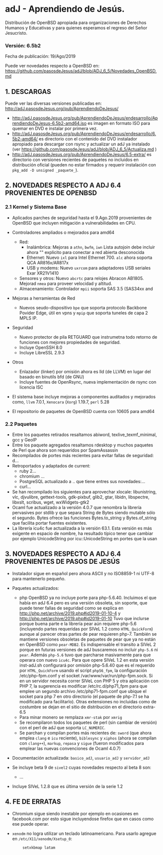 # adJ - Aprendiendo de Jesús.
Distribución de OpenBSD apropiada para organizaciones de Derechos Humanos
y Educativas y para quienes esperamos el regreso del Señor Jesucristo.

### Versión: 6.5b2
Fecha de publicación: 19/Ago/2019

Puede ver novedades respecto a OpenBSD en:
  <https://github.com/pasosdeJesus/adJ/blob/ADJ_6_5/Novedades_OpenBSD.md>

## 1. DESCARGAS

Puede ver las diversas versiones publicadas en: 
  <http://adJ.pasosdeJesus.org/pub/AprendiendoDeJesus/>

* <http://adJ.pasosdeJesus.org/pub/AprendiendoDeJesus/endesarrollo/AprendiendoDeJesus-6.5b2-amd64.iso> es imagen en formato ISO para quemar en DVD e instalar por primera vez.
* <http://adJ.pasosdeJesus.org/pub/AprendiendoDeJesus/endesarrollo/6.5b2-amd64/> es directorio con el contenido del DVD instalador apropiado para descargar con rsync y actualizar un adJ ya instalado (ver  <https://github.com/pasosdeJesus/adJ/blob/ADJ_6_5/Actualiza.md> )
* <http://adJ.pasosdeJesus.org/pub/AprendiendoDeJesus/6.5-extra/> es directorio con versiones recientes de paquetes no incluidos en distribución oficial (pueden no estar firmados y requerir instalación con `pkg_add -D unsigned _paquete_`).


## 2. NOVEDADES RESPECTO A ADJ 6.4 PROVENIENTES DE OPENBSD

### 2.1 Kernel y Sistema Base

* Aplicados parches de seguridad hasta el 9.Ago.2019 provenientes de 
  OpenBSD que incluyen mitigación a vulnerabilidades en CPU.
* Controladores ampliados o mejorados para amd64
	* Red:
		* Inalámbrica: Mejoras a `athn`, `bwfm`, 
			`iwn` Lista autojoin debe incluir ahora ""
 		        explicito para conectar a red abierta desconocida
		* Ethernet: Nuevo `ixl` para Intel Ethernet 700.
		  `alc` ahora soporta QCA AR816x/AR817x 
		* USB y modems: Nuevo `uxrcom` para adaptadores USB
		  seriales Exar XR21V1410
	* Sensores y otros: Nuevo `abcrtc` para relojes Abracon AB1805.
 	  Mejorad `nmea` para proveer velocidad  y altitud.
	* Almacenamiento: Controlador `mpii` soporta SAS 3.5 (SAS34xx and 
	
* Mejoras a herramientas de Red
	* Nuevos seudo-dispositivo `bpe` que soporta protocolo Backbone 
	  Povider Edge, útil en vpns y `mpip` que soporta tuneles de 
          capa 2 MPLS IP.
* Seguridad
	* Nuevo protector de pila RETGUARD que instrumetna todo retorno 
	  de funciones con mejores propiedades de seguridad. 
	* Incluye OpenSSH 8.0
	* Incluye LibreSSL 2.9.3
* Otros
	* Enlazador (linker) por omisión ahora es lld (de LLVM) en 
	  lugar del basado en binutils bfd (de GNU)
	* Incluye fuentes de OpenRsync, nueva implementación de rsync
	  con licencia ISC

* El sistema base incluye mejoras a componentes auditados y mejorados 
  como, ```llvm``` 7.0.1,  ```Xenocara``` (```Xorg```) 1.19.7, 
  ```perl``` 5.28
* El repositorio de paquetes de OpenBSD cuenta con 10605 para amd64


### 2.2 Paquetes 


* Entre los paquetes retirados resaltamos abiword, 
  texlive_texmf_minimal, gcc y GeoIP
* Entre los paquete agregados resaltamos rdesktop y muchos paquetes
  de Perl que ahora son requeridos por SpamAssassin 
* Recompilados de portes más recientes para evitar fallas de seguridad: 
	d...
* Retroportados y adaptados de current: 
	* ruby 2...
	* chromium ...
	* PostgreSQL actualizado a .. que tiene entres sus novedades:...
	* curl...
* Se han recompilado los siguientes para aprovechar xlocale: libunistring, 
  vlc, djvulibre, gettext-tools, gdk-pixbuf, glib2, gtar, libidn, 
  libspectre, libxslt, scribus, wget, wxWidgets-gtk2
* Ocaml fue actualizado a la versión 4.0.7 que renombra la librería
  pervasives por stdlib y que separa String de Bytes siendo mutable sólo 
  el segundo. Bytes ofrece las funciones Bytes.to_string y 
  Bytes.of_string que facilita portar fuentes existentes.
* La librería icu4c fue actualizada a la versión 63.1. Esta versión 
  es más exigente en espacio de nombre, ha resultado típico tener que
  cambiar por ejemplo UnicodeString por icu::UnicodeString en portes que la 
  usan 



## 3. NOVEDADES RESPECTO A ADJ 6.4 PROVENIENTES DE PASOS DE JESÚS

* Instalador sigue en español pero ahora ASCII y no ISO8859-1 ni UTF-8 para
  mantenerlo pequeño.


* Paquetes actualizados:
	* php 
		OpenBSD ya no incluye porte para php-5.6.40. 
		Incluimos el que había en adJ 6.4 pero es una versión
		obsoleta, sin soporte, que puede tener fallas de 
		seguridad como se explica en 
		http://php.net/archive/2019.php#id2019-01-10-4 y 
		http://php.net/archive/2019.php#id2019-01-10
		Tuvo que inclurse porque buena parte e la librería pear 
		aún requiere php-5.6 (incluyendo partes requeridas por 
		SIVeL 1.2 como `HTML_QuickForm`) aunque al parecer otras 
		partes de pear requieren php-7. También se mantiene
		versiones obsoletas de paquetes de pear que ya no están
		en OpenBSD como `pear-MDB2`.
		Es indispensable el transito a SIVeL 2 porque en
		futuras versiones de adJ buscaremos no incluir
		`php-5.6` ni `pear`.
 		Además `php-5.6` tuvo que parcharse masivamente para que 
		operara con nuevo `icu4c`.
		Para que opere SIVeL 1.2 en esta versión inst-adJ.sh
		configurará por omisión php-5.6.40 que es el requerido 
		por `HTML_QuickForm` usando el script `php56_fpm`, la 
		configuración /etc/php-fpm.conf y el socket 
		/var/www/var/run/php-fpm.sock.
		Si en un servidor necesita correr SIVeL con PHP 5 y otra
		aplicación con PHP 7, la sugerencia es modificar 
		/etc/rc.d/php71_fpm para que emplee un segundo
		archivo /etc/php71-fpm.conf que ubique el socket para
		php 7 en otro directorio (el paquete de php-7.1 se ha 
		modificado para facilitarlo).
		Otras extensiones no incluidas como de costumbre se 
		dejan en el sitio de distribución en el directorio 
		extra-6.5
	- Para minar monero se remplaza `xmr-stak` por `xmrig` 	
	- Se recompilaron todos los paquetes de perl (sin cambiar de 
	  versión) con el perl de adJ que soporta `LC_NUMERIC`.  
	- Se parchan y compilan portes más recientes de:
	  `sword` (que ahora emplea `clang` e `icu` reciente),
	  `biblesync` y `xiphos` (ahora se compilan con `clang++`),
	  `markup`,  `repasa` y `sigue` (fueron modificados para emplear 
	   las nuevas convenciones de Ocaml 4.0.7)

* Documentación actualizada: `basico_adJ`, `usuario_adJ` y `servidor_adJ`

* Se incluye beta 9 de `sivel2` cuyas novedades respecto al beta 8 son:
  * ...
* Incluye SIVeL 1.2.8 que es última versión de la serie 1.2


## 4. FE DE ERRATAS

- Chromium sigue siendo inestable por ejemplo en ocasiones en facebook.com
  por esto sigue incluyendose firefox que en casos como ese puede operar.

- `xenodm` no logra utilizar un teclado latinoamericano.  Para usarlo
  agregue en `/etc/X11/xenodm/Xsetup_0`:
```
		setxkbmap latam
```
